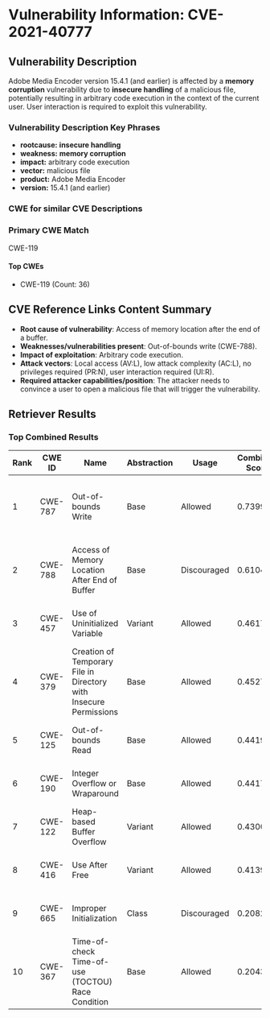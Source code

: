 # Vulnerability Information: CVE-2021-40777

## Vulnerability Description
Adobe Media Encoder version 15.4.1 (and earlier) is affected by a **memory corruption** vulnerability due to **insecure handling** of a malicious file, potentially resulting in arbitrary code execution in the context of the current user. User interaction is required to exploit this vulnerability.

### Vulnerability Description Key Phrases
- **rootcause:** **insecure handling**
- **weakness:** **memory corruption**
- **impact:** arbitrary code execution
- **vector:** malicious file
- **product:** Adobe Media Encoder
- **version:** 15.4.1 (and earlier)

### CWE for similar CVE Descriptions
### Primary CWE Match
CWE-119

#### Top CWEs
- CWE-119 (Count: 36)

## CVE Reference Links Content Summary
- **Root cause of vulnerability**: Access of memory location after the end of a buffer.
- **Weaknesses/vulnerabilities present**: Out-of-bounds write (CWE-788).
- **Impact of exploitation**: Arbitrary code execution.
- **Attack vectors**: Local access (AV:L), low attack complexity (AC:L), no privileges required (PR:N), user interaction required (UI:R).
- **Required attacker capabilities/position**: The attacker needs to convince a user to open a malicious file that will trigger the vulnerability.

## Retriever Results

### Top Combined Results

| Rank | CWE ID | Name | Abstraction | Usage | Combined Score | Retrievers | Individual Scores |
|------|--------|------|-------------|-------|---------------|------------|-------------------|
| 1 | CWE-787 | Out-of-bounds Write | Base | Allowed | 0.7399 | dense, sparse, graph | dense: 0.515, sparse: 0.464, graph: 0.606 |
| 2 | CWE-788 | Access of Memory Location After End of Buffer | Base | Discouraged | 0.6104 | dense, sparse, graph | dense: 0.555, sparse: 0.597, graph: 0.615 |
| 3 | CWE-457 | Use of Uninitialized Variable | Variant | Allowed | 0.4617 | sparse, graph | sparse: 0.392, graph: 0.772 |
| 4 | CWE-379 | Creation of Temporary File in Directory with Insecure Permissions | Base | Allowed | 0.4527 | dense, sparse | dense: 0.480, sparse: 0.371 |
| 5 | CWE-125 | Out-of-bounds Read | Base | Allowed | 0.4419 | dense, sparse | dense: 0.467, sparse: 0.364 |
| 6 | CWE-190 | Integer Overflow or Wraparound | Base | Allowed | 0.4417 | dense, sparse | dense: 0.466, sparse: 0.365 |
| 7 | CWE-122 | Heap-based Buffer Overflow | Variant | Allowed | 0.4300 | dense, sparse | dense: 0.468, sparse: 0.405 |
| 8 | CWE-416 | Use After Free | Variant | Allowed | 0.4139 | dense, sparse | dense: 0.478, sparse: 0.365 |
| 9 | CWE-665 | Improper Initialization | Class | Discouraged | 0.2082 | dense, sparse | dense: 0.481, sparse: 0.392 |
| 10 | CWE-367 | Time-of-check Time-of-use (TOCTOU) Race Condition | Base | Allowed | 0.2043 | sparse | sparse: 0.357 |

